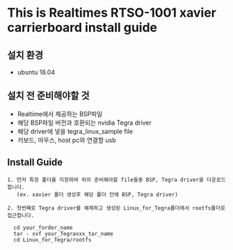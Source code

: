 

# This is Realtimes RTSO-1001 xavier carrierboard install guide

## 설치 환경
   * ubuntu 18.04


## 설치 전 준비해야할 것
   * Realtime에서 제공하는 BSP파일
   * 해당 BSP파일 버전과 호환되는 nvidia Tegra driver
   * 해당 driver에 넣을 tegra_linux_sample file
   * 키보드, 마우스, host pc와 연결할 usb

## Install Guide
    1. 먼저 특정 폴더를 지정하여 위의 준비해야할 file들중 BSP, Tegra driver을 다운로드 합니다. 
       (ex. xavier 폴더 생성후 해당 폴더 안에 BSP, Tegra driver)
       
    2. 첫번째로 Tegra driver를 해제하고 생성된 Linux_for_Tegra폴더에서 rootfs폴더로 접근합니다.
      
      cd your_forder_name
      tar - xvf your_Tegraxxx_tar_name
      cd Linux_for_Tegra/rootfs
      
      

